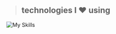 >## technologies I ❤️ using

![My Skills](https://skillicons.dev/icons?i=rust,go,postgresql,redis,docker,kubernetes,linux,raspberrypi&perline=4)
